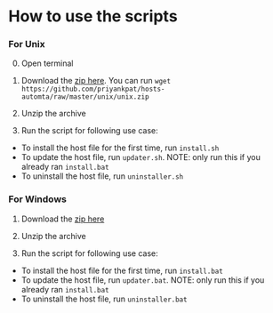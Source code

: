 # How to use the scripts

### For Unix

0. Open terminal

1. Download the [zip here](https://github.com/priyankpat/hosts-automta/raw/master/unix/unix.zip). You can run `wget https://github.com/priyankpat/hosts-automta/raw/master/unix/unix.zip`

2. Unzip the archive

3. Run the script for following use case:
- To install the host file for the first time, run `install.sh`
- To update the host file, run `updater.sh`. NOTE: only run this if you already ran `install.bat`
- To uninstall the host file, run `uninstaller.sh`

### For Windows

1. Download the [zip here](https://github.com/priyankpat/hosts-automta/raw/master/windows/windows.zip)

2. Unzip the archive

3. Run the script for following use case:
- To install the host file for the first time, run `install.bat`
- To update the host file, run `updater.bat`. NOTE: only run this if you already ran `install.bat`
- To uninstall the host file, run `uninstaller.bat`